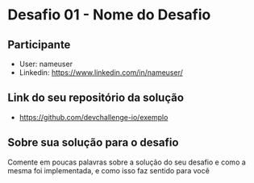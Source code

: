 # Desafio 01 - Nome do Desafio

## Participante

- User: nameuser
- Linkedin: <https://www.linkedin.com/in/nameuser/>

## Link do seu repositório da solução

- <https://github.com/devchallenge-io/exemplo>

## Sobre sua solução para o desafio

Comente em poucas palavras sobre a solução do seu desafio e como a mesma foi implementada, e como isso faz sentido para você
